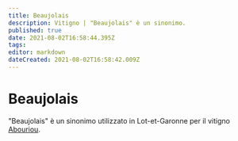 ```yaml
---
title: Beaujolais
description: Vitigno | "Beaujolais" è un sinonimo.
published: true
date: 2021-08-02T16:58:44.395Z
tags: 
editor: markdown
dateCreated: 2021-08-02T16:58:42.009Z
---
```


# Beaujolais
"Beaujolais" è un sinonimo utilizzato in Lot-et-Garonne per il vitigno [Abouriou](/vitigni/Francia/bacca-nera/abouriou).